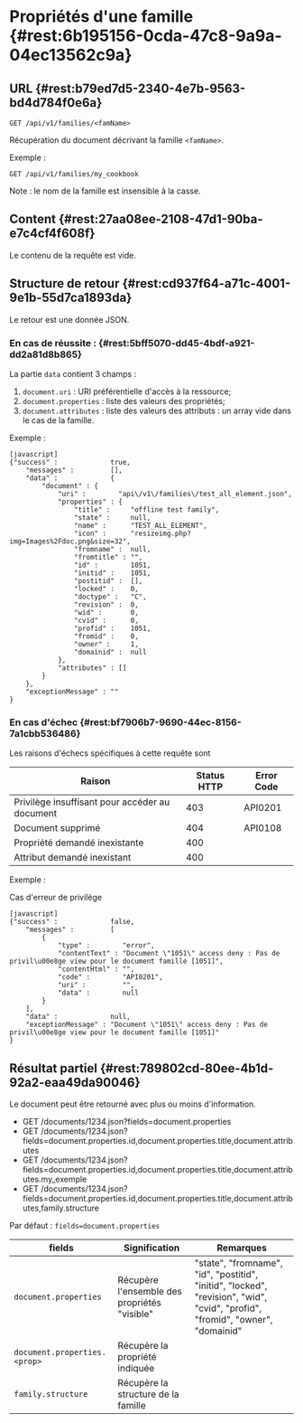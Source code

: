 # Propriétés d'une famille {#rest:6b195156-0cda-47c8-9a9a-04ec13562c9a}

## URL {#rest:b79ed7d5-2340-4e7b-9563-bd4d784f0e6a}

    GET /api/v1/families/<famName>

Récupération du document décrivant la famille `<famName>`.

Exemple :

    GET /api/v1/families/my_cookbook

Note : le nom de la famille est insensible à la casse.

## Content {#rest:27aa08ee-2108-47d1-90ba-e7c4cf4f608f}

Le contenu de la requête est vide.

## Structure de retour {#rest:cd937f64-a71c-4001-9e1b-55d7ca1893da}

Le retour est une donnée JSON.

### En cas de réussite : {#rest:5bff5070-dd45-4bdf-a921-dd2a81d8b865}

La partie `data` contient 3 champs :

1.  `document.uri` : URI préférentielle d'accès à la ressource;
1.  `document.properties` : liste des valeurs des propriétés;
1.  `document.attributes` : liste des valeurs des attributs : un array vide dans le cas de la famille.

Exemple :

    [javascript]
    {"success" :             true,
        "messages" :         [],
        "data" :             {
            "document" : {
                "uri" :        "api\/v1\/families\/test_all_element.json",
                "properties" : {
                    "title" :     "offline test family",
                    "state" :     null,
                    "name" :      "TEST_ALL_ELEMENT",
                    "icon" :      "resizeimg.php?img=Images%2Fdoc.png&size=32",
                    "fromname" :  null,
                    "fromtitle" : "",
                    "id" :        1051,
                    "initid" :    1051,
                    "postitid" :  [],
                    "locked" :    0,
                    "doctype" :   "C",
                    "revision" :  0,
                    "wid" :       0,
                    "cvid" :      0,
                    "profid" :    1051,
                    "fromid" :    0,
                    "owner" :     1,
                    "domainid" :  null
                },
                "attributes" : []
            }
        },
        "exceptionMessage" : ""
    }

### En cas d'échec {#rest:bf7906b7-9690-44ec-8156-7a1cbb536486}

Les raisons d'échecs spécifiques à cette requête sont 

|                     Raison                     | Status HTTP | Error Code |
| ---------------------------------------------- | ----------- | ---------- |
| Privilège insuffisant pour accéder au document |         403 | API0201    |
| Document supprimé                              |         404 | API0108    |
| Propriété demandé inexistante                  |         400 |            |
| Attribut demandé inexistant                    |         400 |            |

Exemple : 

Cas d'erreur de privilège

    [javascript]
    {"success" :             false,
        "messages" :         [
            {
                "type" :        "error",
                "contentText" : "Document \"1051\" access deny : Pas de privil\u00e8ge view pour le document famille [1051]",
                "contentHtml" : "",
                "code" :        "API0201",
                "uri" :         "",
                "data" :        null
            }
        ],
        "data" :             null,
        "exceptionMessage" : "Document \"1051\" access deny : Pas de privil\u00e8ge view pour le document famille [1051]"
    }

## Résultat partiel {#rest:789802cd-80ee-4b1d-92a2-eaa49da90046}

Le document peut être retourné avec plus ou moins d'information.

* GET /documents/1234.json?fields=document.properties
* GET /documents/1234.json?fields=document.properties.id,document.properties.title,document.attributes
* GET /documents/1234.json?fields=document.properties.id,document.properties.title,document.attributes.my_exemple
* GET /documents/1234.json?fields=document.properties.id,document.properties.title,document.attributes,family.structure

Par défaut : `fields=document.properties`

|           fields                   |                        Signification                         |                                                           Remarques                                                           |
| ---------------------------------- | ------------------------------------------------------------ | ----------------------------------------------------------------------------------------------------------------------------- |
| `document.properties`              | Récupère l'ensemble des propriétés "visible"                 | "state", "fromname", "id", "postitid", "initid", "locked", "revision", "wid", "cvid", "profid", "fromid", "owner", "domainid" |
| `document.properties.<prop>`       | Récupère la propriété indiquée                               |                                                                                                                               |
| `family.structure`                 | Récupère la structure de la famille                          |                                                                                                                               |